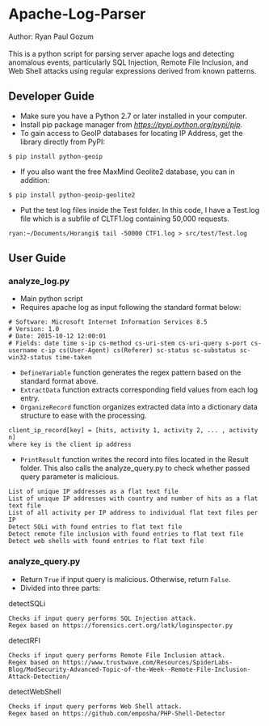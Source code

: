 # Apache-Log-Parser
Author: Ryan Paul Gozum<br/><br/>
This is a python script for parsing server apache logs and detecting anomalous events, particularly SQL Injection, Remote File Inclusion, and Web Shell attacks using regular expressions derived from known patterns. 


## Developer Guide
* Make sure you have a Python 2.7 or later installed in your computer.
* Install pip package manager from <i>https://pypi.python.org/pypi/pip</i>.
* To gain access to GeoIP databases for locating IP Address, get the library directly from PyPI: 
```
$ pip install python-geoip
```
* If you also want the free MaxMind Geolite2 database, you can in addition:
```
$ pip install python-geoip-geolite2
```
* Put the test log files inside the Test folder. In this code, I have a Test.log file which is a subfile of CLTF1.log containing 50,000 requests. 
```
ryan:~/Documents/Horangi$ tail -50000 CTF1.log > src/test/Test.log
```

## User Guide
### analyze_log.py
* Main python script
* Requires apache log as input following the standard format below:
```
# Software: Microsoft Internet Information Services 8.5
# Version: 1.0
# Date: 2015-10-12 12:00:01
# Fields: date time s-ip cs-method cs-uri-stem cs-uri-query s-port cs-username c-ip cs(User-Agent) cs(Referer) sc-status sc-substatus sc-win32-status time-taken
```
* `DefineVariable` function generates the regex pattern based on the standard format above.
* `ExtractData` function extracts corresponding field values from each log entry.
* `OrganizeRecord` function organizes extracted data into a dictionary data structure to ease with the processing.
```
client_ip_record[key] = [hits, activity 1, activity 2, ... , activity n] 
where key is the client ip address
```
* `PrintResult` function writes the record into files located in the Result folder. This also calls the analyze_query.py to check whether passed query parameter is malicious.

```
List of unique IP addresses as a flat text file
List of unique IP addresses with country and number of hits as a flat text file
List of all activity per IP address to individual flat text files per IP
Detect SQLi with found entries to flat text file
Detect remote file inclusion with found entries to flat text file
Detect web shells with found entries to flat text file
```

### analyze_query.py
* Return `True` if input query is malicious. Otherwise, return `False`.
* Divided into three parts:

detectSQLi
```
Checks if input query performs SQL Injection attack.
Regex based on https://forensics.cert.org/latk/loginspector.py
```

detectRFI
```
Checks if input query performs Remote File Inclusion attack.
Regex based on https://www.trustwave.com/Resources/SpiderLabs-Blog/ModSecurity-Advanced-Topic-of-the-Week--Remote-File-Inclusion-Attack-Detection/
```

detectWebShell
```
Checks if input query performs Web Shell attack.
Regex based on https://github.com/emposha/PHP-Shell-Detector
```
